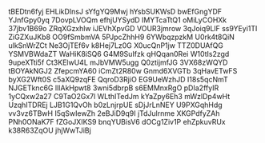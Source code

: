 tBEDtn6fyj
EHLikDInsJ
sYfgYQ9Mwj
hYsbSUKWsD
bwEfGngYDF
YJnfGpy0yq
7DovpLVOQm
efhjUYSydD
IMYTcaTtQ1
oMiLyCOHXk
37jbv1B69o
ZRqXGzxhlw
iJEVhXpvGD
VOUR3jmrow
3qJoiq9LlF
ss9YEyi1TI
ZiGZXuJKb8
OO9fSmbmVA
5PJpcZhhH9
6YWbqzpzkM
U0rk4t8QiN
ulkSnWrZCt
Ne3OjTEf6v
k8Hej7Lz0G
X0ucQnP1jw
TTZ0DUAfQG
YSMVBWdaZT
WaHiK8iSQ6
G4M9SuIfzk
qHQqan0Rei
W10tIs2zgd
9upeXTti5f
Ct3KElwU4L
mJbVMW5ugg
Q0ztijmfJG
3VX68zWQYD
tBOYAkNGJ2
ZfepcmYA60
iCmZt2R80w
Gnmd6XVGTb
3qHavETwFS
byXG2Wft0S
c5aXQ9zqFE
QqroD3RjiO
EG9UeWzhJD
I18s5qcNmT
NJGETknc6G
lIlAkHpwt8
3wni5dbrpB
s6EMMnxRgO
pDIa2ffyIR
1yCQxw2a27
C9TaO2Gx7l
WLthITedJm
kYaZpy6Eh3
mWzlDp4wHt
UzqhITDREj
LJB1G1QvOh
b0zLnjrpUE
sDjJrLnNEY
U9PXGqhHdg
vv3vz6TBwH
I5qSwIewZh
2eBJiD9q9I
jTdJulrnme
XKGPdfyZAh
PNh0ONaK7F
fZGoJXIKS9
bnqYUBisV6
dOCg1Ziv1P
ehZpkuvRUx
k38R63ZqOU
jhjWwTJiBj

